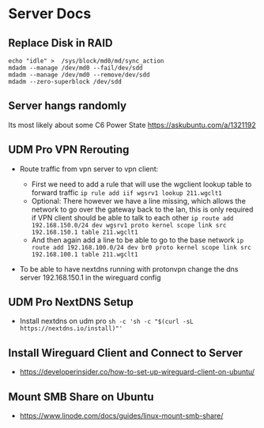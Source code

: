 # Server Docs

## Replace Disk in RAID

```shell
echo "idle" >  /sys/block/md0/md/sync_action 
mdadm --manage /dev/md0 --fail/dev/sdd
mdadm --manage /dev/md0 --remove/dev/sdd
mdadm --zero-superblock /dev/sdd
```

## Server hangs randomly

Its most likely about some C6 Power State
https://askubuntu.com/a/1321192

## UDM Pro VPN Rerouting

- Route traffic from vpn server to vpn client:
  - First we need to add a rule that will use the wgclient lookup table to forward traffic
  `ip rule add iif wgsrv1 lookup 211.wgclt1`
  - Optional: There however we have a line missing, which allows the network to go over the gateway back to the lan, this is only required if VPN client should be able to talk to each other
  `ip route add 192.168.150.0/24 dev wgsrv1 proto kernel scope link src 192.168.150.1 table 211.wgclt1`
  - And then again add a line to be able to go to the base network
  `ip route add 192.168.100.0/24 dev br0 proto kernel scope link src 192.168.100.1 table 211.wgclt1`

- To be able to have nextdns running with protonvpn change the dns server 192.168.150.1 in the wireguard config

## UDM Pro NextDNS Setup
- Install nextdns on udm pro
  `sh -c 'sh -c "$(curl -sL https://nextdns.io/install)"'`

## Install Wireguard Client and Connect to Server

- https://developerinsider.co/how-to-set-up-wireguard-client-on-ubuntu/

## Mount SMB Share on Ubuntu

- https://www.linode.com/docs/guides/linux-mount-smb-share/